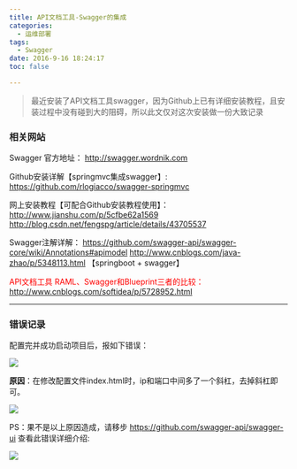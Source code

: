 ```yaml
---
title: API文档工具-Swagger的集成
categories:
  - 运维部署
tags:
  - Swagger
date: 2016-9-16 18:24:17
toc: false

---
```


> 最近安装了API文档工具swagger，因为Github上已有详细安装教程，且安装过程中没有碰到大的阻碍，所以此文仅对这次安装做一份大致记录

### 相关网站

Swagger 官方地址： 
http://swagger.wordnik.com 

Github安装详解【springmvc集成swagger】:
https://github.com/rlogiacco/swagger-springmvc

网上安装教程【可配合Github安装教程使用】：
http://www.jianshu.com/p/5cfbe62a1569
http://blog.csdn.net/fengspg/article/details/43705537

Swagger注解详解：
https://github.com/swagger-api/swagger-core/wiki/Annotations#apimodel
http://www.cnblogs.com/java-zhao/p/5348113.html 【springboot + swagger】

<font style="color:red">API文档工具 RAML、Swagger和Blueprint三者的比较：</font>
http://www.cnblogs.com/softidea/p/5728952.html

<!-- more -->

---

### 错误记录

配置完并成功启动项目后，报如下错误：

![](1.png)

**原因**：在修改配置文件index.html时，ip和端口中间多了一个斜杠，去掉斜杠即可。

![](2.png)

PS：果不是以上原因造成，请移步 https://github.com/swagger-api/swagger-ui 查看此错误详细介绍:

![](3.png)





